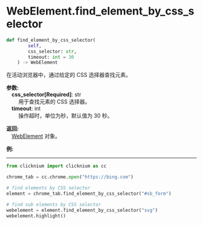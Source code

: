 
# WebElement.find_element_by_css_selector
```python
def find_element_by_css_selector(
        self,
        css_selector: str,
        timeout: int = 30
    ) -> WebElement
``` 

在活动浏览器中，通过给定的 CSS 选择器查找元素。

**参数:**  
    &emsp;**css_selector[Required]**: str     
        &emsp;&emsp; 用于查找元素的 CSS 选择器。  
    &emsp;**timeout**: int  
        &emsp;&emsp; 操作超时，单位为秒，默认值为 30 秒。


**返回:**  
    &emsp;[WebElement](webelement.md) 对象。

**例:**
***
```python
from clicknium import clicknium as cc

chrome_tab = cc.chrome.open("https://bing.com")

# find elements by CSS selector
element = chrome_tab.find_element_by_css_selector("#sb_form")

# find sub elements by CSS selector
webelement = element.find_element_by_css_selector("svg")
webelement.highlight()

```